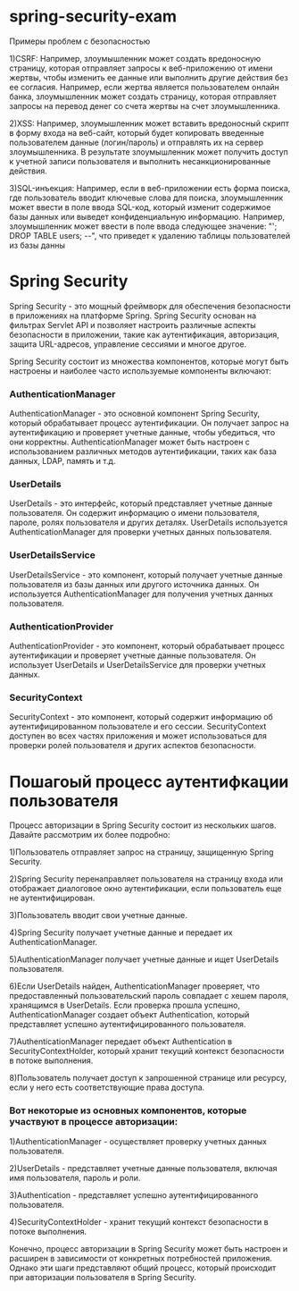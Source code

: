 # spring-security-exam
Примеры проблем с безопасностью

1)CSRF: Например, злоумышленник может создать вредоносную страницу, которая отправляет запросы к веб-приложению от имени жертвы, чтобы изменить ее данные или выполнить другие действия без ее согласия. Например, если жертва является пользователем онлайн банка, злоумышленник может создать страницу, которая отправляет запросы на перевод денег со счета жертвы на счет злоумышленника.

2)XSS: Например, злоумышленник может вставить вредоносный скрипт в форму входа на веб-сайт, который будет копировать введенные пользователем данные (логин/пароль) и отправлять их на сервер злоумышленника. В результате злоумышленник может получить доступ к учетной записи пользователя и выполнить несанкционированные действия.

3)SQL-инъекция: Например, если в веб-приложении есть форма поиска, где пользователь вводит ключевые слова для поиска, злоумышленник может ввести в поле ввода SQL-код, который изменит содержимое базы данных или выведет конфиденциальную информацию. Например, злоумышленник может ввести в поле ввода следующее значение: "'; DROP TABLE users; --", что приведет к удалению таблицы пользователей из базы данны

# Spring Security

Spring Security - это мощный фреймворк для обеспечения безопасности в приложениях на платформе Spring. Spring Security основан на фильтрах Servlet API и позволяет настроить различные аспекты безопасности в приложении, такие как аутентификация, авторизация, защита URL-адресов, управление сессиями и многое другое.

Spring Security состоит из множества компонентов, которые могут быть настроены и наиболее часто используемые компоненты включают:

### AuthenticationManager
AuthenticationManager - это основной компонент Spring Security, который обрабатывает процесс аутентификации. Он получает запрос на аутентификацию и проверяет учетные данные, чтобы убедиться, что они корректны. AuthenticationManager может быть настроен с использованием различных методов аутентификации, таких как база данных, LDAP, память и т.д.

### UserDetails
UserDetails - это интерфейс, который представляет учетные данные пользователя. Он содержит информацию о имени пользователя, пароле, ролях пользователя и других деталях. UserDetails используется AuthenticationManager для проверки учетных данных пользователя.

### UserDetailsService
UserDetailsService - это компонент, который получает учетные данные пользователя из базы данных или другого источника данных. Он используется AuthenticationManager для получения учетных данных пользователя.

### AuthenticationProvider
AuthenticationProvider - это компонент, который обрабатывает процесс аутентификации и проверяет учетные данные пользователя. Он использует UserDetails и UserDetailsService для проверки учетных данных.

### SecurityContext
SecurityContext - это компонент, который содержит информацию об аутентифицированном пользователе и его сессии. SecurityContext доступен во всех частях приложения и может использоваться для проверки ролей пользователя и других аспектов безопасности.

# Пошагоый процесс аутентифкации пользователя

Процесс авторизации в Spring Security состоит из нескольких шагов. Давайте рассмотрим их более подробно:

1)Пользователь отправляет запрос на страницу, защищенную Spring Security.

2)Spring Security перенаправляет пользователя на страницу входа или отображает диалоговое окно аутентификации, если пользователь еще не аутентифицирован.

3)Пользователь вводит свои учетные данные.

4)Spring Security получает учетные данные и передает их AuthenticationManager.

5)AuthenticationManager получает учетные данные и ищет UserDetails пользователя.

6)Если UserDetails найден, AuthenticationManager проверяет, что предоставленный пользовательский пароль совпадает с хешем пароля, хранящимся в UserDetails. Если проверка прошла успешно, AuthenticationManager создает объект Authentication, который представляет успешно аутентифицированного пользователя.

7)AuthenticationManager передает объект Authentication в SecurityContextHolder, который хранит текущий контекст безопасности в потоке выполнения.

8)Пользователь получает доступ к запрошенной странице или ресурсу, если у него есть соответствующие права доступа.

### Вот некоторые из основных компонентов, которые участвуют в процессе авторизации:
1)AuthenticationManager - осуществляет проверку учетных данных пользователя.

2)UserDetails - представляет учетные данные пользователя, включая имя пользователя, пароль и роли.

3)Authentication - представляет успешно аутентифицированного пользователя.

4)SecurityContextHolder - хранит текущий контекст безопасности в потоке выполнения.

Конечно, процесс авторизации в Spring Security может быть настроен и расширен в зависимости от конкретных потребностей приложения. Однако эти шаги представляют общий процесс, который происходит при авторизации пользователя в Spring Security.